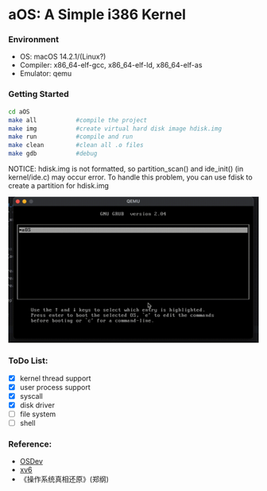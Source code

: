 # aOS: A Simple i386 Kernel

### Environment
  * OS: macOS 14.2.1/(Linux?)
  * Compiler: x86_64-elf-gcc, x86_64-elf-ld, x86_64-elf-as
  * Emulator: qemu

### Getting Started

```bash
cd aOS
make all           #compile the project
make img           #create virtual hard disk image hdisk.img
make run           #compile and run
make clean         #clean all .o files
make gdb           #debug
```

NOTICE: hdisk.img is not formatted, so partition_scan() and ide_init() (in kernel/ide.c) may occur error. 
To handle this problem, you can use fdisk to create a partition for hdisk.img

![qemu.gif](docs%2Fqemu.gif)

### ToDo List:
  - [x] kernel thread support
  - [x] user process support
  - [x] syscall
  - [x] disk driver
  - [ ] file system
  - [ ] shell

### Reference:
* [OSDev](https://wiki.osdev.org/)
* [xv6](https://github.com/mit-pdos/xv6-riscv)
* 《操作系统真相还原》(郑纲)
